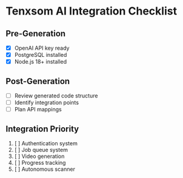 # Tenxsom AI Integration Checklist

## Pre-Generation
- [x] OpenAI API key ready
- [x] PostgreSQL installed
- [x] Node.js 18+ installed

## Post-Generation
- [ ] Review generated code structure
- [ ] Identify integration points
- [ ] Plan API mappings

## Integration Priority
1. [ ] Authentication system
2. [ ] Job queue system
3. [ ] Video generation
4. [ ] Progress tracking
5. [ ] Autonomous scanner